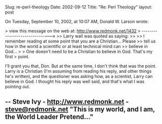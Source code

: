 Slug: re-perl-theology
Date: 2002-09-12
Title: "Re: Perl Theology"
layout: post

On Tuesday, September 10, 2002, at 10:07  AM, Donald W. Larson wrote:

&gt; view this message on the web at: http://www.redmonk.net/1432
&gt; -------------------------------&gt;
&gt;&gt; Larry wall was quoted as saying:
&gt;&gt;
&gt;&gt; I remember reading at some point that you are a Christian... Please
&gt;&gt; tell us how in the world a scientific or at least technical mind can
&gt;&gt; believe in God...
&gt;
&gt; One doesn&#39;t need to be a Christian to believe in God. That&#39;s my first
&gt; point.

I&#39;ll grant you that, Don. But at the same time, I don&#39;t think that was
the point. Larry is a Christian (I&#39;m assuming from reading his reply,
and other things he&#39;s written), and the questioner was asking how, as a
scientist, Larry can believe in God. I thought his reply was well said,
and that&#39;s what I was pointing out.

--
Steve Ivy - http://www.redmonk.net - steve@redmonk.net
&quot;This is my world, and I am, the World Leader Pretend...&quot;
--
